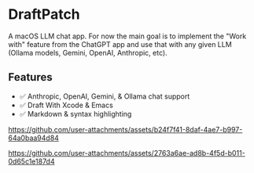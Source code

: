 # DraftPatch

A macOS LLM chat app. For now the main goal is to implement the "Work with" feature from the
ChatGPT app and use that with any given LLM (Ollama models, Gemini, OpenAI, Anthropic, etc).

## Features

- ✅ Anthropic, OpenAI, Gemini, & Ollama chat support
- ✅ Draft With Xcode & Emacs
- ✅ Markdown & syntax highlighting

https://github.com/user-attachments/assets/b24f7f41-8daf-4ae7-b997-64a0baa94d84

https://github.com/user-attachments/assets/2763a6ae-ad8b-4f5d-b011-0d65c1e187d4

